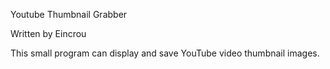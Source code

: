 Youtube Thumbnail Grabber

Written by Eincrou

This small program can display and save YouTube video thumbnail images.